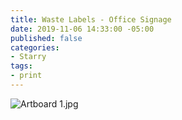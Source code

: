 ```yaml
---
title: Waste Labels - Office Signage
date: 2019-11-06 14:33:00 -05:00
published: false
categories:
- Starry
tags:
- print
---
```


![Artboard 1.jpg](/uploads/Artboard%201.jpg)